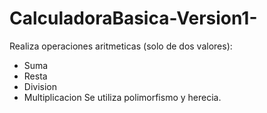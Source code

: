 # CalculadoraBasica-Version1-
Realiza operaciones aritmeticas (solo de dos valores):
- Suma
- Resta
- Division
- Multiplicacion
Se utiliza polimorfismo y herecia.
